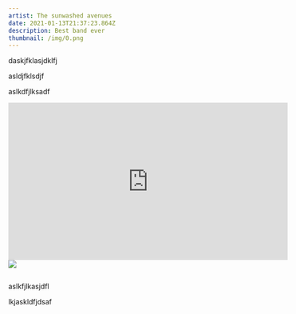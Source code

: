 ```yaml
---
artist: The sunwashed avenues
date: 2021-01-13T21:37:23.864Z
description: Best band ever
thumbnail: /img/0.png
---
```

daskjfklasjdklfj

asldjfklsdjf

aslkdfjlksadf

<iframe width="560" height="315" src="https://www.youtube.com/embed/HS2TxfBSmjs" frameborder="0" allow="accelerometer; autoplay; clipboard-write; encrypted-media; gyroscope; picture-in-picture" allowfullscreen></iframe>

<img src="https://lightroom.adobe.com/v2c/spaces/70de5ab0c639470da280d9b6761881bc/assets/efd39096653f3c970af860da2317bda0/revisions/1258aef999a44f43b6472454da26f6bf/renditions/8b71c2d716bfa4fa6c21b924b8c94ded" />

![]()



aslkfjlkasjdfl

lkjaskldfjdsaf